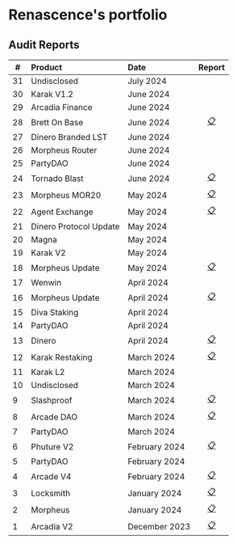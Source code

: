 # Renascence's portfolio

## Audit Reports

| #   | Product                | Date          |                                       Report                                        |
| --- | :--------------------- | :------------ | :---------------------------------------------------------------------------------: |
| 31  | Undisclosed            | July 2024     |                                                                                     |
| 30  | Karak V1.2             | June 2024     |                                                                                     |
| 29  | Arcadia Finance        | June 2024     |                                                                                     |
| 28  | Brett On Base          | June 2024     |            [📋](./reports/Brett%20-%20Renascence%20Audit%20Report.pdf)             |
| 27  | Dinero Branded LST     | June 2024     |                                                                                     |
| 26  | Morpheus Router        | June 2024     |                                                                                     |
| 25  | PartyDAO               | June 2024     |                                                                                     |
| 24  | Tornado Blast          | June 2024     |       [📋](./reports/Tornado%20Blast%20-%20Renascence%20Audit%20Report.pdf)        |
| 23  | Morpheus MOR20         | May 2024      |            [📋](./reports/MOR20%20-%20Renascence%20Audit%20Report.pdf)             |
| 22  | Agent Exchange         | May 2024      |       [📋](./reports/Agent%20Exchange%20-%20Renascence%20Audit%20Report.pdf)       |
| 21  | Dinero Protocol Update | May 2024      |                                                                                     |
| 20  | Magna                  | May 2024      |                                                                                     |
| 19  | Karak V2               | May 2024      |                                                                                     |
| 18  | Morpheus Update        | May 2024      | [📋](./reports/Morpheus%20Dynamic%20Minter%20-%20Renascence%20Audit%20Report.pdf)  |
| 17  | Wenwin                 | April 2024    |                                                                                     |
| 16  | Morpheus Update        | April 2024    | [📋](./reports/Morpheus%20L2TokenReceiverV2%20-%20Renascence%20Audit%20Report.pdf) |
| 15  | Diva Staking           | April 2024    |                                                                                     |
| 14  | PartyDAO               | April 2024    |                                                                                     |
| 13  | Dinero                 | April 2024    |    [📋](./reports/Institutional%20Pirex%20-%20Renascence%20Audit%20Report.pdf)     |
| 12  | Karak Restaking        | March 2024    |      [📋](./reports/Karak%20Restaking%20-%20Renascence%20Audit%20Report.pdf)       |
| 11  | Karak L2               | March 2024    |                                                                                     |
| 10  | Undisclosed            | March 2024    |                                                                                     |
| 9   | Slashproof             | March 2024    |          [📋](./reports/Slashproof%20-%20Renascence%20Audit%20Report.pdf)          |
| 8   | Arcade DAO             | March 2024    |       [📋](./reports/Arcade%20Staking%20-%20Renascence%20Audit%20Report.pdf)       |
| 7   | PartyDAO               | March 2024    |                                                                                     |
| 6   | Phuture V2             | February 2024 |         [📋](./reports/Phuture%20V2%20-%20Renascence%20Audit%20Report.pdf)         |
| 5   | PartyDAO               | February 2024 |                                                                                     |
| 4   | Arcade V4              | February 2024 |         [📋](./reports/Arcade%20V4%20-%20Renascence%20Audit%20Report.pdf)          |
| 3   | Locksmith              | January 2024  |          [📋](./reports/Locksmith%20-%20Renascence%20Audit%20Report.pdf)           |
| 2   | Morpheus               | January 2024  |           [📋](./reports/Morpheus%20-%20Renascence%20Audit%20Report.pdf)           |
| 1   | Arcadia V2             | December 2023 |         [📋](./reports/Arcadia%20V2%20-%20Renascence%20Audit%20Report.pdf)         |
